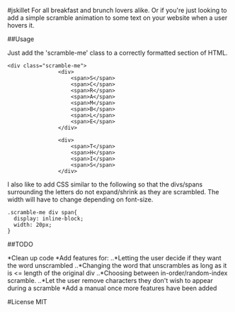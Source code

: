 #jskillet
For all breakfast and brunch lovers alike. 
Or if you're just looking to add a simple scramble animation to some text on your website when a user hovers it.

##Usage

Just add the 'scramble-me' class to a correctly formatted section of HTML.

```
<div class="scramble-me">
				<div>
					<span>S</span>
					<span>C</span>
					<span>R</span>
					<span>A</span>
					<span>M</span>
					<span>B</span>
					<span>L</span>
					<span>E</span>
				</div>

				<div>
					<span>T</span>
					<span>H</span>
					<span>I</span>
					<span>S</span>
				</div>
```

I also like to add CSS similar to the following so that the divs/spans surrounding the letters 
do not expand/shrink as they are scrambled. The width will have to change depending on font-size. 

```
.scramble-me div span{
  display: inline-block;
  width: 20px;
}
```

##TODO

*Clean up code
*Add features for:
..*Letting the user decide if they want the word unscrambled
..*Changing the word that unscrambles as long as it is <= length of the original div
..*Choosing between in-order/random-index scramble.
..*Let the user remove characters they don't wish to appear during a scramble
*Add a manual once more features have been added

#License
MIT


